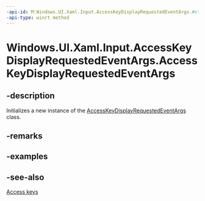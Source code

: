 ```yaml
---
-api-id: M:Windows.UI.Xaml.Input.AccessKeyDisplayRequestedEventArgs.#ctor
-api-type: winrt method
---
```


<!-- Method syntax
public AccessKeyDisplayRequestedEventArgs()
-->

# Windows.UI.Xaml.Input.AccessKeyDisplayRequestedEventArgs.AccessKeyDisplayRequestedEventArgs

## -description
Initializes a new instance of the [AccessKeyDisplayRequestedEventArgs](accesskeydisplayrequestedeventargs.md) class.


## -remarks

## -examples

## -see-also
[Access keys](/windows/uwp/design/input/access-keys)
